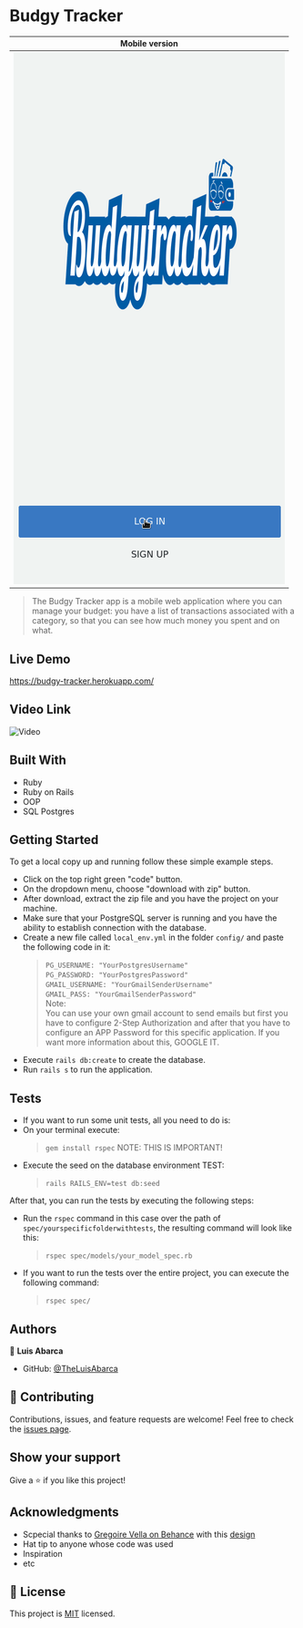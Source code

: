 # Budgy Tracker

| Mobile version |
|-----------------|
| ![App](./readme_imgs/mobile_ver.gif) |

> The Budgy Tracker app is a mobile web application where you can manage your budget: you have a list of transactions associated with a category, so that you can see how much money you spent and on what.

## Live Demo
https://budgy-tracker.herokuapp.com/


## Video Link
![Video](https://drive.google.com/file/d/1QBEONZyW606kHD37lGVAjBu4u_ZlltNe/view?usp=sharing)

## Built With

- Ruby
- Ruby on Rails
- OOP
- SQL Postgres

## Getting Started

To get a local copy up and running follow these simple example steps.

- Click on the top right green "code" button.
- On the dropdown menu, choose "download with zip" button.
- After download, extract the zip file and you have the project on your machine.
- Make sure that your PostgreSQL server is running and you have the ability to establish connection with the database.
- Create a new file called `local_env.yml` in the folder `config/` and paste the following code in it:
  > `PG_USERNAME: "YourPostgresUsername"`<br> `PG_PASSWORD: "YourPostgresPassword"` <br> `GMAIL_USERNAME: "YourGmailSenderUsername"`<br> `GMAIL_PASS: "YourGmailSenderPassword"`<br>
  > Note:<br> You can use your own gmail account to send emails but first you have to configure 2-Step Authorization and after that you have to configure
  > an APP Password for this specific application. If you want more information about this, GOOGLE IT.
- Execute `rails db:create` to create the database.
- Run `rails s` to run the application.

## Tests

- If you want to run some unit tests, all you need to do is:
- On your terminal execute:
  > `gem install rspec`
NOTE: THIS IS IMPORTANT!
- Execute the seed on the database environment TEST: 
  > `rails RAILS_ENV=test db:seed`

After that, you can run the tests by executing the following steps:
- Run the `rspec` command in this case over the path of `spec/yourspecificfolderwithtests`, the resulting command will look like this:
  > `rspec spec/models/your_model_spec.rb`
- If you want to run the tests over the entire project, you can execute the following command:
  > `rspec spec/`

## Authors

👤 **Luis Abarca**

- GitHub: [@TheLuisAbarca](https://github.com/TheLuisAbarca)

## 🤝 Contributing

Contributions, issues, and feature requests are welcome!
Feel free to check the [issues page](../../issues/).

## Show your support

Give a ⭐️ if you like this project!

## Acknowledgments
- Scpecial thanks to [Gregoire Vella on Behance](https://www.behance.net/gregoirevella) with this [design](https://www.behance.net/gallery/19759151/Snapscan-iOs-design-and-branding?tracking_source=)
- Hat tip to anyone whose code was used
- Inspiration
- etc

## 📝 License

This project is [MIT](./MIT.md) licensed.
